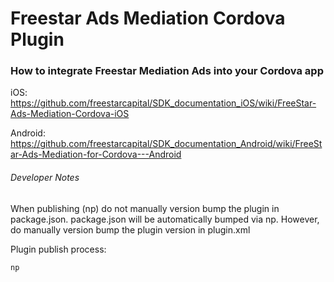 # Freestar Ads Mediation Cordova Plugin

### How to integrate Freestar Mediation Ads into your Cordova app

iOS:      https://github.com/freestarcapital/SDK_documentation_iOS/wiki/FreeStar-Ads-Mediation-Cordova-iOS

Android:  https://github.com/freestarcapital/SDK_documentation_Android/wiki/FreeStar-Ads-Mediation-for-Cordova---Android


###### Developer Notes
When publishing (np) do not manually version bump the plugin in package.json.  package.json
will be automatically bumped via np.
However, do manually version bump the plugin version in plugin.xml

Plugin publish process:
```
np
```